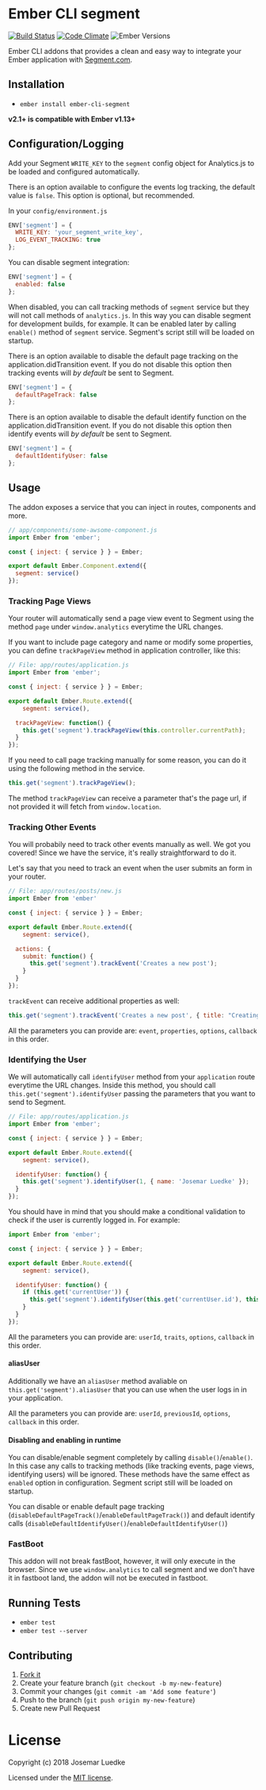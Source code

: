 # Ember CLI segment
[![Build Status](https://travis-ci.org/josemarluedke/ember-cli-segment.svg?branch=master)](https://travis-ci.org/josemarluedke/ember-cli-segment) [![Code Climate](https://codeclimate.com/github/josemarluedke/ember-cli-segment/badges/gpa.svg)](https://codeclimate.com/github/josemarluedke/ember-cli-segment)
![Ember Versions](https://embadge.io/v1/badge.svg?start=1.13.0)


Ember CLI addons that provides a clean and easy way to integrate your Ember application with [Segment.com](https://segment.com/).

## Installation

* `ember install ember-cli-segment`

**v2.1+ is compatible with Ember v1.13+**

## Configuration/Logging

Add your Segment `WRITE_KEY` to the `segment` config object for Analytics.js to be loaded and configured automatically.

There is an option available to configure the events log tracking, the default value is `false`. This option is optional, but recommended.

In your `config/environment.js`

```js
ENV['segment'] = {
  WRITE_KEY: 'your_segment_write_key',
  LOG_EVENT_TRACKING: true
};

```

You can disable segment integration:

```js
ENV['segment'] = {
  enabled: false
};
```

When disabled, you can call tracking methods of `segment` service but they will not call methods of
`analytics.js`. In this way you can disable segment for development builds, for example. It can be
enabled later by calling `enable()` method of `segment` service. Segment's script still will be loaded
on startup.

There is an option available to disable the default page tracking on the application.didTransition event. If you do not disable this option then tracking events will *by default* be sent to Segment.

```js
ENV['segment'] = {
  defaultPageTrack: false
};
```

There is an option available to disable the default identify function on the application.didTransition event. If you do not disable this option then identify events will *by default* be sent to Segment.

```js
ENV['segment'] = {
  defaultIdentifyUser: false
};
```

## Usage

The addon exposes a service that you can inject in routes, components and more.

```js
// app/components/some-awsome-component.js
import Ember from 'ember';

const { inject: { service } } = Ember;

export default Ember.Component.extend({
  segment: service()
});

```

### Tracking Page Views

Your router will automatically send a page view event to Segment using the method `page` under `window.analytics` everytime the URL changes.

If you want to include page category and name or modify some properties, you can define `trackPageView` method
in application controller, like this:

```js
// File: app/routes/application.js
import Ember from 'ember';

const { inject: { service } } = Ember;

export default Ember.Route.extend({
	segment: service(),

  trackPageView: function() {
    this.get('segment').trackPageView(this.controller.currentPath);
  }
});
```

If you need to call page tracking manually for some reason, you can do it using the following method in the service.

```js
this.get('segment').trackPageView();
```

The method `trackPageView` can receive a parameter that's the page url, if not provided it will fetch from `window.location`.

### Tracking Other Events

You will probabily need to track other events manually as well. We got you covered! Since we have the service, it's really straightforward to do it.

Let's say that you need to track an event when the user submits an form in your router.


```js
// File: app/routes/posts/new.js
import Ember from 'ember'

const { inject: { service } } = Ember;

export default Ember.Route.extend({
	segment: service(),

  actions: {
    submit: function() {
      this.get('segment').trackEvent('Creates a new post');
    }
  }
});

```

`trackEvent` can receive additional properties as well:

```js
this.get('segment').trackEvent('Creates a new post', { title: "Creating a Ember CLI application" });
```

All the parameters you can provide are: `event`, `properties`, `options`, `callback` in this order.

### Identifying the User

We will automatically call `identifyUser` method from your `application` route everytime the URL changes. Inside this method, you should call `this.get('segment').identifyUser` passing the parameters that you want to send to Segment.

```js
// File: app/routes/application.js
import Ember from 'ember';

const { inject: { service } } = Ember;

export default Ember.Route.extend({
	segment: service(),

  identifyUser: function() {
    this.get('segment').identifyUser(1, { name: 'Josemar Luedke' });
  }
});
```

You should have in mind that you should make a conditional validation to check if the user is currently logged in. For example:


```js
import Ember from 'ember';

const { inject: { service } } = Ember;

export default Ember.Route.extend({
	segment: service(),

  identifyUser: function() {
    if (this.get('currentUser')) {
      this.get('segment').identifyUser(this.get('currentUser.id'), this.get('currentUser'));
    }
  }
});
```

All the parameters you can provide are: `userId`, `traits`, `options`, `callback` in this order.


#### aliasUser

Additionally we have an `aliasUser` method avaliable on `this.get('segment').aliasUser` that you can use when the user logs in in your application.

All the parameters you can provide are: `userId`, `previousId`, `options`, `callback` in this order.

#### Disabling and enabling in runtime

You can disable/enable segment completely by calling `disable()`/`enable()`. In this case any calls to
tracking methods (like tracking events, page views, identifying users) will be ignored. These methods
have the same effect as `enabled` option in configuration. Segment script still will be loaded on
startup.

You can disable or enable default page tracking (`disableDefaultPageTrack()`/`enableDefaultPageTrack()`) and
default identify calls (`disableDefaultIdentifyUser()`/`enableDefaultIdentifyUser()`)

### FastBoot

This addon will not break fastBoot, however, it will only execute in the browser. Since we use `window.analytics` to call segment and we don't have it in fastboot land, the addon will not be executed in fastboot.

## Running Tests

* `ember test`
* `ember test --server`

## Contributing

1. [Fork it](https://github.com/josemarluedke/ember-cli-segment/fork)
2. Create your feature branch (`git checkout -b my-new-feature`)
3. Commit your changes (`git commit -am 'Add some feature'`)
4. Push to the branch (`git push origin my-new-feature`)
5. Create new Pull Request


# License

Copyright (c) 2018 Josemar Luedke

Licensed under the [MIT license](LICENSE.md).
